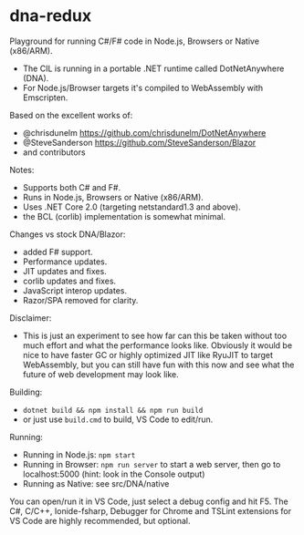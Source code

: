 # dna-redux

Playground for running C#/F# code in Node.js, Browsers or Native (x86/ARM).

- The CIL is running in a portable .NET runtime called DotNetAnywhere (DNA).
- For Node.js/Browser targets it's compiled to WebAssembly with Emscripten.

Based on the excellent works of:
- @chrisdunelm https://github.com/chrisdunelm/DotNetAnywhere
- @SteveSanderson https://github.com/SteveSanderson/Blazor
- and contributors

Notes:
- Supports both C# and F#.
- Runs in Node.js, Browsers or Native (x86/ARM).
- Uses .NET Core 2.0 (targeting netstandard1.3 and above).
- the BCL (corlib) implementation is somewhat minimal.

Changes vs stock DNA/Blazor:
- added F# support.
- Performance updates.
- JIT updates and fixes.
- corlib updates and fixes.
- JavaScript interop updates.
- Razor/SPA removed for clarity.

Disclaimer:
- This is just an experiment to see how far can this be taken without too much effort and what the performance looks like. Obviously it would be nice to have faster GC or highly optimized JIT like RyuJIT to target WebAssembly, but you can still have fun with this now and see what the future of web development may look like.

Building:
- `dotnet build && npm install && npm run build`
- or just use `build.cmd` to build, VS Code to edit/run.

Running:
- Running in Node.js: `npm start`
- Running in Browser: `npm run server` to start a web server, then go to localhost:5000 (hint: look in the Console output)
- Running as Native: see src/DNA/native

You can open/run it in VS Code, just select a debug config and hit F5.
The C#, C/C++, Ionide-fsharp, Debugger for Chrome and TSLint extensions for VS Code are highly recommended, but optional.
